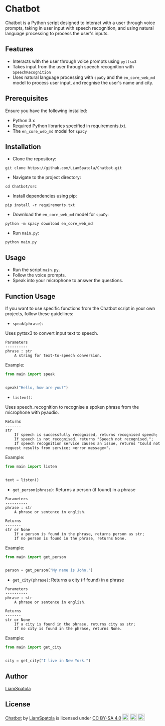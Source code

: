 # Chatbot
Chatbot is a Python script designed to interact with a user through voice prompts, taking in user input with speech recognition, and using natural language processing to process the user's inputs.

## Features
- Interacts with the user through voice prompts using `pyttsx3`
- Takes input from the user through speech recognition with `SpeechRecognition`
- Uses natural language processing with `spaCy` and the `en_core_web_md` model to process user input, and recgnise the user's name and city.

## Prerequisites
Ensure you have the following installed:

- Python 3.x
- Required Python libraries specified in requirements.txt.
- The `en_core_web_md` model for `spaCy`

## Installation
- Clone the repository:

```commandline
git clone https://github.com/LiamSpatola/Chatbot.git
```

- Navigate to the project directory:
```commandline
cd Chatbot/src
```

- Install dependencies using pip:
```commandline
pip install -r requirements.txt
```

- Download the `en_core_web_md` model for `spaCy`:
```commandline
python -m spacy download en_core_web_md
```

- Run `main.py`:
```commandline
python main.py
```

## Usage
 - Run the script `main.py`.
 - Follow the voice prompts.
 - Speak into your microphone to answer the questions.

## Function Usage
If you want to use specific functions from the Chatbot script in your own projects, follow these guidelines:

- `speak(phrase)`: 

Uses pyttsx3 to convert input text to speech.

```text
Parameters
----------
phrase : str
    A string for text-to-speech conversion.
```
    

Example:
```python
from main import speak


speak("Hello, how are you?")
```

- `listen()`:

Uses speech_recognition to recognise a spoken phrase from the microphone with pyaudio.
```text
Returns
-------
str
    If speech is successfully recognised, returns recognised speech;
    If speech is not recognised, returns "Speech not recognised.";
    If speech recognition service causes an issue, returns "Could not request results from service; <error message>".
```

Example:
```python
from main import listen


text = listen()
```

- `get_person(phrase)`:
Returns a person (if found) in a phrase

```text
Parameters
----------
phrase : str
    A phrase or sentence in english.

Returns
-------
str or None
    If a person is found in the phrase, returns person as str;
    If no person is found in the phrase, returns None.
```
    
Example:
```python
from main import get_person


person = get_person("My name is John.")
```

- `get_city(phrase)`:
Returns a city (if found) in a phrase

```text
Parameters
----------
phrase : str
    A phrase or sentence in english.

Returns
-------
str or None
    If a city is found in the phrase, returns city as str;
    If no city is found in the phrase, returns None.
```
    
Example:
```python
from main import get_city


city = get_city("I live in New York.")
```


## Author
[LiamSpatola](https://github.com/LiamSpatola)

## License
<p xmlns:cc="http://creativecommons.org/ns#" xmlns:dct="http://purl.org/dc/terms/"><a property="dct:title" rel="cc:attributionURL" href="https://github.com/LiamSpatola/Chatbot">Chatbot</a> by <a rel="cc:attributionURL dct:creator" property="cc:attributionName" href="https://github.com/LiamSpatola">LiamSpatola</a> is licensed under <a href="http://creativecommons.org/licenses/by-sa/4.0/?ref=chooser-v1" target="_blank" rel="license noopener noreferrer" style="display:inline-block;">CC BY-SA 4.0<img style="height:22px!important;margin-left:3px;vertical-align:text-bottom;" src="https://mirrors.creativecommons.org/presskit/icons/cc.svg?ref=chooser-v1"><img style="height:22px!important;margin-left:3px;vertical-align:text-bottom;" src="https://mirrors.creativecommons.org/presskit/icons/by.svg?ref=chooser-v1"><img style="height:22px!important;margin-left:3px;vertical-align:text-bottom;" src="https://mirrors.creativecommons.org/presskit/icons/sa.svg?ref=chooser-v1"></a></p>